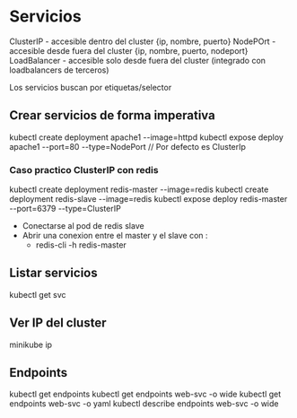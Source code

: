 # Servicios
ClusterIP - accesible dentro del cluster {ip, nombre, puerto}
NodePOrt - accesible desde fuera del cluster {ip, nombre, puerto, nodeport}
LoadBalancer - accesible solo desde fuera del cluster (integrado con loadbalancers de terceros)

Los servicios buscan por etiquetas/selector

## Crear servicios de forma imperativa
kubectl create deployment apache1 --image=httpd
kubectl expose deploy apache1 --port=80 --type=NodePort // Por defecto es ClusterIp

### Caso practico ClusterIP con redis
kubectl create deployment redis-master --image=redis
kubectl create deployment redis-slave --image=redis
kubectl expose deploy redis-master --port=6379 --type=ClusterIP

- Conectarse al pod de redis slave
- Abrir una conexion entre el master y el slave con : 
  - redis-cli -h redis-master

## Listar servicios
kubectl get svc

## Ver IP del cluster
minikube ip

## Endpoints
kubectl get endpoints
kubectl get endpoints web-svc -o wide
kubectl get endpoints web-svc -o yaml
kubectl describe endpoints web-svc -o wide